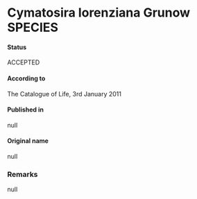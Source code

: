 Cymatosira lorenziana Grunow SPECIES
=======

#### Status
ACCEPTED

#### According to
The Catalogue of Life, 3rd January 2011

#### Published in
null

#### Original name
null

### Remarks
null